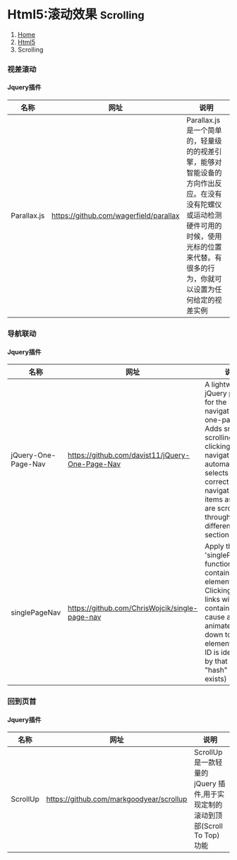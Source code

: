 # <span class="fa fa-html5" aria-hidden="true"></span> Html5:滚动效果 <small>Scrolling</small>

<ol class="breadcrumb"><li><a href="/">Home</a></li><li><a href="/client/html5/overview.md">Html5</a></li><li class="active">Scrolling</li></ol>

### 视差滚动

#### Jquery插件
|名称|网址|说明|
|------|------|------|
|Parallax.js|https://github.com/wagerfield/parallax|Parallax.js 是一个简单的，轻量级的的视差引擎，能够对智能设备的方向作出反应。在没有没有陀螺仪或运动检测硬件可用的时候，使用光标的位置来代替。有很多的行为，你就可以设置为任何给定的视差实例|

### 导航联动

#### Jquery插件
|名称|网址|说明|
|------|------|------|
|jQuery-One-Page-Nav|https://github.com/davist11/jQuery-One-Page-Nav|A lightweight jQuery plugin for the navigation on one-page sites. Adds smooth scrolling when clicking on the navigation and automatically selects the correct navigation items as you are scrolling through the different sections|
|singlePageNav|https://github.com/ChrisWojcik/single-page-nav|Apply the 'singlePageNav' function to a container element. Clicking on any links within the container will cause an animated scroll down to the element whose ID is identified by that link's "hash" (if it exists)|

### 回到页首

#### Jquery插件
|名称|网址|说明|
|------|------|------|
|ScrollUp|https://github.com/markgoodyear/scrollup|ScrollUp 是一款轻量的 jQuery 插件,用于实现定制的滚动到顶部(Scroll To Top)功能|

